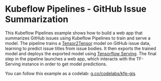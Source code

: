 
# Kubeflow Pipelines - GitHub Issue Summarization

This Kubeflow Pipelines example shows how to build a web app that summarizes GitHub issues using Kubeflow Pipelines to train and serve a model.
The pipeline trains a [Tensor2Tensor](https://github.com/tensorflow/tensor2tensor/) model on GitHub issue data, learning to predict issue titles from issue bodies. It then exports the trained model and deploys the exported model using  [Tensorflow Serving](https://github.com/tensorflow/serving). The final step in the pipeline launches a web app, which interacts with the TF-Serving instance in order to get model predictions.

You can follow this example as a codelab: [g.co/codelabs/kfp-gis](https://g.co/codelabs/kfp-gis).

<!-- Or, you can run it as a [Cloud shell Tutorial](https://console.cloud.google.com/?cloudshell=true&cloudshell_git_repo=https://github.com/kubeflow/examples&working_dir=github_issue_summarization/pipelines&cloudshell_tutorial=tutorial.md).  The source for the Cloud Shell tutorial is [here](tutorial.md). -->


